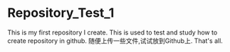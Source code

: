 # Repository_Test_1
This is my first repository I create. 
This is used to test and study how to create repository in github.
随便上传一些文件,试试放到Github上.
That's all.
